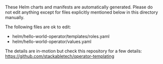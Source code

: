 These Helm charts and manifests are automatically generated.
Please do not edit anything except for files explicitly mentioned below in this
directory manually.

The following files are ok to edit:

- helm/hello-world-operator/templates/roles.yaml
- helm/hello-world-operator/values.yaml

The details are in-motion but check this repository for a few details:
<https://github.com/stackabletech/operator-templating>

